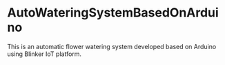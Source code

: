 # AutoWateringSystemBasedOnArduino
This is an automatic flower watering system developed based on Arduino using Blinker IoT platform.
